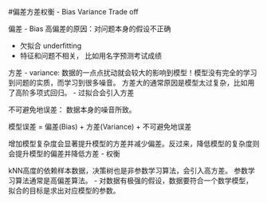 #偏差方差权衡 - Bias Variance Trade off

偏差 - Bias
高偏差的原因：对问题本身的假设不正确
- 欠拟合 underfitting
- 特征和问题不相关， 比如用名字预测考试成绩 

方差 - variance:
    数据的一点点扰动就会较大的影响到模型！模型没有完全的学习到问题的实质，而学习到很多噪音。 方差大的通常原因是模型太过复杂，比如用了高阶多项式回归。 - 过拟合会引入方差

不可避免地误差：
    数据本身的噪音所致。

模型误差 = 偏差(Bias) + 方差(Variance) + 不可避免地误差

增加模型复杂度会显著提升模型的方差并减少偏差。反过来，降低模型的复杂度则会提升模型的偏差并降低方差 - 权衡

kNN高度的依赖样本数据，决策树也是非参数学习算法，会引入高方差。
参数学习算法通常是高偏差算法。 - 对数据有极强的假设，数据要符合一个数学模型，拟合的目标是求出对应模型的参数。 






